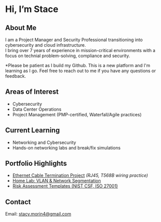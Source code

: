 # Hi, I’m Stace  

## About Me  
I am a Project Manager and Security Professional transitioning into cybersecurity and cloud infrastructure.  
I bring over 7 years of experience in mission-critical environments with a focus on technial problem-solving, compliance and security.  

*Please be patient as I build my Github. This is a new platform and I'm learning as I go. Feel free to reach out to me if you have any questions or feedback.

## Areas of Interest  
- Cybersecurity 
- Data Center Operations 
- Project Management (PMP-certified, Waterfall/Agile practices)    

## Current Learning  
- Networking and Cybersecurity  
- Hands-on networking labs and break/fix simulations  

## Portfolio Highlights  
- [Ethernet Cable Termination Project](#) *(RJ45, T568B wiring practice)*  
- [Home Lab: VLAN & Network Segmentation](#)  
- [Risk Assessment Templates (NIST CSF, ISO 27001)](#)  

## Contact  
Email: stacy.morin4@gmail.com 
